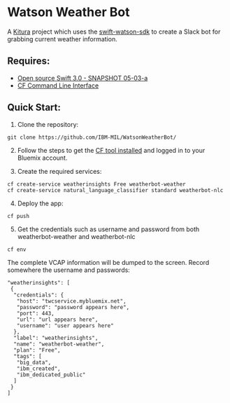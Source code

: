 # Watson Weather Bot

A [Kitura](https://github.com/IBM-Swift/Kitura) project which uses the [swift-watson-sdk](https://github.com/IBM-Swift/swift-watson-sdk) to create a Slack bot for grabbing current weather information.

## Requires:

 - [Open source Swift 3.0 - SNAPSHOT 05-03-a](https://swift.org/download/#snapshots)
 - [CF Command Line Interface](https://new-console.ng.bluemix.net/docs/starters/install_cli.html)
 
## Quick Start:

1. Clone the repository:

  `git clone https://github.com/IBM-MIL/WatsonWeatherBot/`

2. Follow the steps to get the [CF tool installed]((https://new-console.ng.bluemix.net/docs/starters/install_cli.html)) and logged in to your Bluemix account.

3. Create the required services:

  ```
  cf create-service weatherinsights Free weatherbot-weather
  cf create-service natural_language_classifier standard weatherbot-nlc
  ```
  
4. Deploy the app:

  `cf push`
  
5. Get the credentials such as username and password from both weatherbot-weather and weatherbot-nlc

  `cf env`
  
  The complete VCAP information will be dumped to the screen. Record somewhere the username and passwords:
  
  ```
  "weatherinsights": [
   {
    "credentials": {
     "host": "twcservice.mybluemix.net",
     "password": "password appears here",
     "port": 443,
     "url": "url appears here",
     "username": "user appears here"
    },
    "label": "weatherinsights",
    "name": "weatherbot-weather",
    "plan": "Free",
    "tags": [
     "big_data",
     "ibm_created",
     "ibm_dedicated_public"
    ]
   }
  ]
  ```

